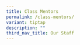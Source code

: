 ```yaml
---
title: Class Mentors
permalink: /class-mentors/
variant: tiptap
description: ""
third_nav_title: Our Staff
---
```

